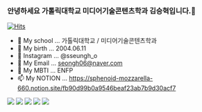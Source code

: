 ### 안녕하세요 가톨릭대학교 미디어기술콘텐츠학과 김승혁입니다.👋
[![Hits](https://hits.seeyoufarm.com/api/count/incr/badge.svg?url=https%3A%2F%2Fgithub.com%2Fseongh06)](https://hits.seeyoufarm.com)


- 🔭 My school ... 가톨릭대학교 / 미디어기술콘텐츠학과
- 🌱 My birth  ... 2004.06.11
- 👯 Instagram ... @sseungh_o
- 🤔 My Email  ... seongh06@naver.com
- 💬 My MBTI   ... ENFP
- 📫 My NOTION ... https://sphenoid-mozzarella-660.notion.site/fb90d99b0a9546beaf23ab7b9d30acf7

<!--
[![github stats](https://github-readme-stats.vercel.app/api?username=seongh06&show_icons=true&hide_border=true)](https://github.com/seongh06)
[![Top Langs](https://github-readme-stats.vercel.app/api/top-langs/?username=seongh06&layout=compact)](https://github.com/seongh06)
-->

<a href="" target="_blank"><img src="https://img.shields.io/badge/C++-00599C?style=flat-square&&logo=C++&logoColor=white"/></a>
<a href="" target="_blank"><img src="https://img.shields.io/badge/C-A8B9CC?style=flat-square&&logo=C&logoColor=white"/></a>
<a href="" target="_blank"><img src="https://img.shields.io/badge/Android-3DDC84?style=flat-square&logo=Android&logoColor=white"/></a>
<a href="" target="_blank"><img src="https://img.shields.io/badge/Kotlin-0095D5?style=flat-square&logo=Kotlin&logoColor=white"/></a>
<a href="" target="_blank"><img src="https://img.shields.io/badge/Python-3776AB?style=flat-square&logo=Python&logoColor=white"/></a>
